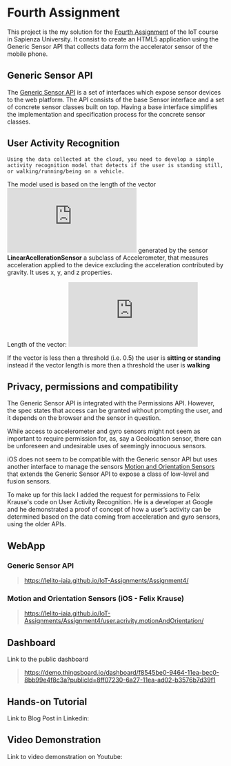 # Fourth Assignment

This project is the my solution for the [Fourth Assignment](http://ichatz.me/Site/InternetOfThings2020-Assignment4) of the IoT course in Sapienza University. It consist to create an HTML5 application using the Generic Sensor API that collects data form the accelerator sensor of the mobile phone.

## Generic Sensor API

The [Generic Sensor API](https://developers.google.com/web/updates/2017/09/sensors-for-the-web#what-is-generic-sensor-api) is a set of interfaces which expose sensor devices to the web platform. The API consists of the base Sensor interface and a set of concrete sensor classes built on top. Having a base interface simplifies the implementation and specification process for the concrete sensor classes.

## User Activity Recognition

```
Using the data collected at the cloud, you need to develop a simple activity recognition model that detects if the user is standing still, or walking/running/being on a vehicle.
```
The model used is based on the length of the vector ![equation](https://latex.codecogs.com/gif.latex?r%28x%2Cy%2Cz%29) generated by the sensor **LinearAcellerationSensor** a subclass of Accelerometer, that measures acceleration applied to the device excluding the acceleration contributed by gravity. It uses x, y, and z properties.

Length of the vector:    ![equation](https://latex.codecogs.com/gif.latex?%5Cleft%20%5C%7C%20r%20%5Cright%20%5C%7C%20%3D%20%5Csqrt%7Bx%5E2&plus;y%5E2&plus;z%5E2%7D)

If the vector is less then a threshold (i.e. 0.5) the user is **sitting or standing** instead if the vector length is more then a threshold the user is **walking** 


## Privacy, permissions and compatibility

The Generic Sensor API is integrated with the Permissions API. However, the spec states that access can be granted without prompting the user, and it depends on the browser and the sensor in question.

While access to accelerometer and gyro sensors might not seem as important to require permission for, as, say a Geolocation sensor, there can be unforeseen and undesirable uses of seemingly innocuous sensors.

iOS does not seem to be compatible with the Generic sensor API but uses another interface to manage the sensors [Motion and Orientation Sensors](https://www.w3.org/TR/motion-sensors/#biblio-generic-sensor) that extends the Generic Sensor API to expose a class of low-level and fusion sensors.

To make up for this lack I added the request for permissions to Felix Krause's code on User Activity Recognition. He is a developer at Google and he demonstrated a proof of concept of how a user’s activity can be determined based on the data coming from acceleration and gyro sensors, using the older APIs.

## WebApp
### Generic Sensor API
>https://lelito-iaia.github.io/IoT-Assignments/Assignment4/

### Motion and Orientation Sensors (iOS - Felix Krause)
>https://lelito-iaia.github.io/IoT-Assignments/Assignment4/user.acrivity.motionAndOrientation/

## Dashboard
Link to the public dashboard
> https://demo.thingsboard.io/dashboard/f8545be0-9464-11ea-bec0-8bb99e4f8c3a?publicId=8ff07230-6a27-11ea-ad02-b3576b7d39f1

## Hands-on Tutorial
Link to Blog Post in Linkedin: 
>
## Video Demonstration
Link to video demonstration on Youtube:
>